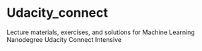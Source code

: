# Udacity_connect
Lecture materials, exercises, and solutions for Machine Learning Nanodegree Udacity Connect Intensive
